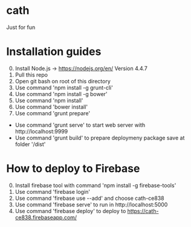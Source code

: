 # cath
Just for fun

# Installation guides
0. Install Node.js -> https://nodejs.org/en/ Version 4.4.7
0. Pull this repo
0. Open git bash on root of this directory
0. Use command 'npm install -g grunt-cli'
0. Use command 'npm install -g bower'
0. Use command 'npm install'
0. Use command 'bower install'
0. Use command 'grunt prepare'

* Use command 'grunt serve' to start web server with http://localhost:9999
* Use command 'grunt build' to prepare deploymeny package save at folder '/dist'

# How to deploy to Firebase
0. Install firebase tool with command 'npm install -g firebase-tools'
0. Use command 'firebase login'
0. Use command 'firebase use --add' and choose cath-ce838
0. Use command 'firebase serve' to run in http://localhost:5000
0. Use command 'firebase deploy' to deploy to https://cath-ce838.firebaseapp.com/
